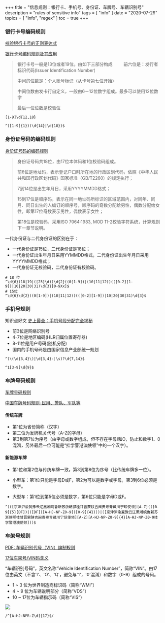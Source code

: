 +++
title = "信息规则：银行卡、手机号、身份证、车牌号、车辆识别号"
description = "rules of sensitive info"
tags = [
    "info"
]
date = "2020-07-29"
topics = [
    "info",
    "regex"
]
toc = true
+++

### 银行卡号编码规则

[校验银行卡号的正则表达式](http://www.qilin668.com/a/5e20394c5aed1cb.html)

[银行卡号编码规则及其应用](https://zhuanlan.zhihu.com/p/21399490)


>银行卡号一般是13位或者19位。由如下三部分构成
>  　　
>前六位是：发行者标识代码(Issuer Identification Number)  　　　　
>  
>中间的位数是：个人账号标识（从卡号第七位开始）  　　
>  
>中间位数由发卡行自定义，一般由6－12位数字组成。最多可以使用12位数字
>  
>最后一位位数是校验位  

<!--more-->

```
[1-9]\d{12,18}

^([1-9]{1})(\d{14}|\d{18})$
```


### 身份证号码的编码规则

[身份证号码的编码规则](https://www.jianshu.com/p/ead5b08e9839)

>身份证号码共18位，由17位本体码和1位校验码组成。  
>  
>前6位是地址码，表示登记户口时所在地的行政区划代码，依照《中华人民共和国行政区划代码》国家标准（GB/T2260）的规定执行； 
>  
>7到14位是出生年月日，采用YYYYMMDD格式；  
>  
>15到17位是顺序码，表示在同一地址码所标识的区域范围内，对同年、同月、同日出生的人编订的顺序号，顺序码的奇数分配给男性，偶数分配给女性，即第17位奇数表示男性，偶数表示女性；  
>
>第18位是校验码，采用ISO 7064:1983, MOD 11-2校验字符系统，计算规则下一章节说明。

一代身份证与二代身份证的区别在于：

- 一代身份证是15位，二代身份证是18位；
- 一代身份证出生年月日采用YYMMDD格式，二代身份证出生年月日采用YYYYMMDD格式；
- 一代身份证无校验码，二代身份证有校验码。

```
# 18 位
^\d{6}(18|19|([23]\d))\d{2}((0[1-9])|(10|11|12))(([0-2][1-9])|10|20|30|31)\d{3}[0-9Xx]$
# 15位
^\d{6}\d{2}((0[1-9])|(10|11|12))(([0-2][1-9])|10|20|30|31)\d{3}$
```

### 手机号规则

知识点好文 [史上最全：手机号段分配完全揭秘](https://news.mydrivers.com/1/496/496684.htm)

- 前3位是网络识别号
- 4-7位是地区编码(HLR归属位置寄存器)
- 8-11位是用户号码(随机分配)
- 国内的手机号码是由国家信息产业部统一规划


```
^(\(\d{3,4}\)|\d{3,4}-|\s)?\d{7,14}$

^1[3-9]\d{9}$
```

### 车牌号码规则

[车牌号码规则](https://cloud.tencent.com/developer/article/1361209)

[中国车牌号码规则-民用、警队、军队等](https://my.oschina.net/chenyoca/blog/1571062)


#### 传统车牌

- 第1位为省份简称（汉字）
- 第二位为发牌机关代号（A-Z的字母）
- 第3到第7位为序号（由字母或数字组成，但不存在字母I和O，防止和数字1、0混淆，另外最后一位可能是“挂学警港澳使领”中的一个汉字）。

#### 新能源车牌

- 第1位和第2位与传统车牌一致，第3到第8位为序号（比传统车牌多一位）。

- 小型车：第1位只能是字母D或F，第2为可以是数字或字母，第3到6位必须是数字。

- 大型车：第1位到第5位必须是数字，第6位只能是字母D或F。

```
^(([京津沪渝冀豫云辽黑湘皖鲁新苏浙赣鄂桂甘晋蒙陕吉闽贵粤青藏川宁琼使领][A-Z](([0-9]{5}[DF])|([DF]([A-HJ-NP-Z0-9])[0-9]{4})))|([京津沪渝冀豫云辽黑湘皖鲁新苏浙赣鄂桂甘晋蒙陕吉闽贵粤青藏川宁琼使领][A-Z][A-HJ-NP-Z0-9]{4}[A-HJ-NP-Z0-9挂学警港澳使领]))$
```

### 车架号规则

[PDF: 车辆识别代号（VIN）编制规则](https://www.leopaard.com/uploadfile/2018/0506/20180506045547367.pdf)

[17位车架号/VIN码含义](https://www.douban.com/group/topic/127367158/)

“车辆识别号码”，英文名称“Vehicle Identification Number”，简称“VIN”。由17位由英文（不含'I'、'O'、'Q'，避免与'1'，'0'混淆）和数字（0-9）组成的号码。

- 1 ~ 3 位为世界制造商标识码（简称“WMI”）
- 4 ~ 9 位为车辆说明部分（简称“VDS”）
- 10 ~ 17位为车辆指示码（简称“VIS”）

![](https://upload-images.jianshu.io/upload_images/3296949-4cdb52b7d433f73f.png?imageMogr2/auto-orient/strip%7CimageView2/2/w/1240)

```
/^[A-HJ-NPR-Z\d]{17}$/
```

